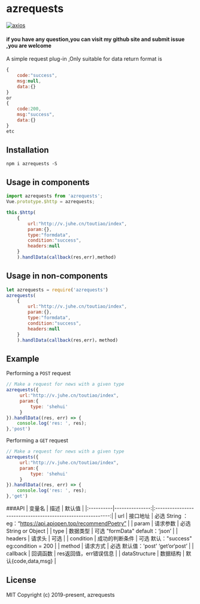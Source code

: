 
# azrequests

[![axios](https://img.shields.io/badge/axios-%5E0.18.0-green.svg)](https://www.npmjs.com/package/azrequests)
#### if you have any question,you can visit my github site and submit issue  ,you are welcome
A simple request plug-in ,Only suitable for data return format is
```javascript
{
    code:"success",
    msg:null,
    data:{}
}
or
{
    code:200,
    msg:"success",
    data:{}
}
etc
```

## Installation
```shell
npm i azrequests -S
```

## Usage in components

```javascript
import azrequests from 'azrequests';
Vue.prototype.$http = azrequests;

this.$http(
    {
        url:"http://v.juhe.cn/toutiao/index",
        param:{},
        type:"formdata",
        condition:"success",
        headers:null
    }
    ).handlData(callback(res,err),method)
```
## Usage in non-components
```javascript
let azrequests = require('azrequests')
azrequests(
    {
        url:"http://v.juhe.cn/toutiao/index",
        param:{},
        type:"formdata",
        condition:"success",
        headers:null
    }
    ).handlData(callback(res,err)，method)
```

## Example

Performing a `POST` request

```js
// Make a request for news with a given type
azrequests({
     url:"http://v.juhe.cn/toutiao/index",
     param:{
         type: 'shehui'
     }
}).handlData((res, err) => {
    console.log('res: ', res);
},'post')

```

Performing a `GET` request

```js
// Make a request for news with a given type
azrequests({
     url:"http://v.juhe.cn/toutiao/index",
     param:{
         type: 'shehui'
     }
}).handlData((res, err) => {
    console.log('res: ', res);
},'get')
```

###API
| 变量名    |           描述 |                           默认值                            |
|:----------|---------------:|:-----------------------------------------------------------:|
| url       |       接口地址 | 必选 String ：eg：“https://api.apiopen.top/recommendPoetry” |
| param     |       请求参数 |                    必选 String or Object                    |
| type      |       数据类型 |               可选 "formData" default：‘json’               |
| headers   |         请求头 |                            可选                             |
| condition | 成功的判断条件 |           可选 默认："success" eg:condition = 200           |
| method    |       请求方式 |              必选 默认值：'post' ‘get’or‘post’              |
| callback  |       回调函数 |                   res返回值，err错误信息                    |
| dataStructure  |       数据结构 |                   默认{code,data,msg}                   |
## License
MIT
Copyright (c) 2019-present, azrequests